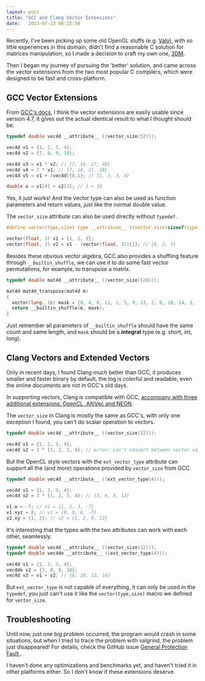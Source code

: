 ```yaml
---
layout: post
title: "GCC and Clang Vector Extensions"
date:   2013-07-23 08:25:59
---
```


Recently, I've been picking up some old OpenGL stuffs (e.g. [Valo](https://github.com/vecio/Valo)), with so little experiences in this domain, didn't find a reasonable C solution for matrices manipulation, so I made a decision to craft my own one, [3DM](https://github.com/vecio/3DM).

Then I began my journey of pursuing the 'better' solution, and came across the vector extensions from the two most popular C compilers, which were designed to be fast and cross-platform.


GCC Vector Extensions
---------------------

From [GCC's docs](http://gcc.gnu.org/onlinedocs/gcc/Vector-Extensions.html), I think the vector extensions are easily usable since version 4.7, it gives out the actual identical result to what I thought should be.

```c
typedef double vec4d __attribute__ ((vector_size(32)));

vec4d v1 = {1, 2, 3, 4};
vec4d v2 = {7, 8, 9, 10};

vec4d v3 = v1 * v2; // {7, 16, 27, 40}
vec4d v4 = 7 * v1; // {7, 14, 21, 28}
vec4d v5 = v1 + (vec4d){0,1}; // {1, 3, 3, 4}

double a = v1[0] + v2[3]; // 1 + 10
```

Yes, it just works! And the vector type can also be used as function parameters and return values, just like the normal double value.

The `vector_size` attribute can also be used directly without `typedef`.

```c
#define vector(type,size) type __attribute__ ((vector_size(sizeof(type)*(size))))

vector(float, 3) v1 = {1, 2, 3};
vector(float, 3) v2 = v1 - (vector(float, 3)){1}; // {0, 2, 3}
```

Besides these obvious vector algebra, GCC also provides a shuffling feature through `__builtin_shuffle`, we can use it to do some fast vector permutations, for example, to transpose a matrix.

```c
typedef double mat4d __attribute__ ((vector_size(128)));

mat4d mat4d_transpose(mat4d m)
{
  vector(long, 16) mask = {0, 4, 8, 12, 1, 5, 9, 13, 2, 6, 10, 14, 3, 7, 11, 15};
  return __builtin_shuffle(m, mask);
}
```

Just remember all parameters of `__builtin_shuffle` should have the same count and same length, and `mask` should be a **integral** type (e.g. short, int, long).


Clang Vectors and Extended Vectors
----------------------------------

Only in recent days, I found Clang much better than GCC, it produces smaller and faster binary by default, the log is colorful and readable, even the online documents are not in GCC's old days.

In supporting vectors, Clang is compatible with GCC, [accompany with three additional extensions: OpenCL, AltiVec and NEON](http://clang.llvm.org/docs/LanguageExtensions.html#vectors-and-extended-vectors).

The `vector_size` in Clang is mostly the same as GCC's, with only one exception I found, you can't do scalar operation to vectors.

```c
typedef double vec4d __attribute__ ((vector_size(32)));

vec4d v1 = {1, 2, 3, 4};
vec4d v2 = 3 * {1, 2, 3, 4}; // error: can't convert between vector values of different size ('vec4d' and 'double')
```

But the OpenCL style vectors with the `ext_vector_type` attribute can support all the (and more) operations provided by `vector_size` from GCC.

```c
typedef double vec4d __attribute__ ((ext_vector_type(4)));

vec4d v1 = {1, 2, 3, 4};
vec4d v2 = 3 * {1, 2, 3, 4}; // {3, 6, 9, 12}

v1.w = -7; // v1 = {1, 2, 3, -7}
v1.xyz = 8; // v1 = {8, 8, 8, -7}
v2.xy = {1, 2}; // v2 = {1, 2, 9, 12}
```

It's interesting that the types with the two attributes can work with each other, seamlessly.

```c
typedef double vec4d __attribute__ ((vector_size(32)));
typedef double vec4de __attribute__ ((ext_vector_type(4)));

vec4d v1 = {1, 2, 3, 4};
vec4de v2 = {7, 8, 9, 10};
vec4d v3 = v1 + v2; // {8, 10, 12, 14}
```

But `ext_vector_type` is not capable of everything, it can only be used in the `typedef`, you just can't use it like the `vector(type,size)` macro we defined for `vector_size`.


Troubleshooting
---------------

Until now, just one big problem occurred, the program would crash in some situations, but when I tried to trace the problem with valgrind, the problem just disappeared! For details, check the GitHub issue [General Protection Fault ](https://github.com/vecio/3DM/issues/1).

I haven't done any optimizations and benchmarks yet, and haven't tried it in other platforms either. So I don't know if these extensions deserve.
